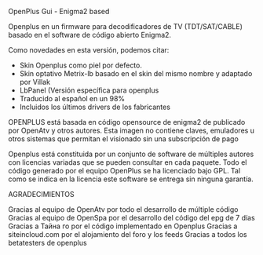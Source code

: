 OpenPlus Gui - Enigma2 based

Openplus en un firmware para decodificadores de TV (TDT/SAT/CABLE) basado en el software de código abierto Enigma2.

Como novedades en esta versión, podemos citar:

 - Skin Openplus como piel por defecto.
 - Skin optativo Metrix-lb basado en el skin del mismo nombre y adaptado por Villak
 - LbPanel (Versión específica para openplus
 - Traducido al español en un 98%
 - Incluidos los últimos drivers de los fabricantes


OPENPLUS está basada en código opensource de enigma2 de publicado por OpenAtv y otros autores.
Esta imagen no contiene claves, emuladores u otros sistemas que permitan el visionado sin una subscripción de pago

Openplus está constituida por un conjunto de software de múltiples autores con licencias variadas que se pueden consultar en cada paquete.
Todo el código generado por el equipo OpenPlus se ha licenciado bajo GPL.
Tal como se indica en la licencia este software se entrega sin ninguna garantía.

AGRADECIMIENTOS

Gracias al equipo de OpenAtv por todo el desarrollo de múltiple código
Gracias  al equipo de OpenSpa por el desarrollo del código del epg de 7 días
Gracias a Тайна го por el código implementado en Openplus
Gracias a siteincloud.com por el alojamiento del foro y los feeds
Gracias a todos los betatesters de openplus